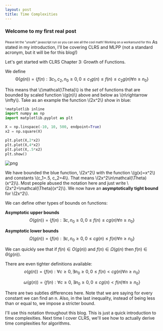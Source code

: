 ```yaml
---
layout: post
title: Time Complexities
---
```


### Welcome to my first real post ###
<sub><sup>Please let the "unsafe" javascript run so you can see all the cool math! Working on a workaround for this</sup></sub>
As stated in my introduction, I'll be covering CLRS and MLPP (not a standard acronym, but it will be for this blog!)

Let's get started with CLRS Chapter 3: Growth of Functions. 

We define $$\mathcal{\Theta}(g(n))=\{f(n):\exists c_1, c_2, n_0\geq 0, 0\leq {c}_{1}g(n)\leq f(n) \leq c_{2}g(n) \forall n\geq{n_0}\}$$

This means that \\(\mathcal{\Theta}\\) is the _set_ of functions that are bounded by scaled function \\(g(n)\\) above and below as \\(n\rightarrow \infty\\). Take as an example the function \\(2x^2\\) show in blue:


```python
%matplotlib inline
import numpy as np
import matplotlib.pyplot as plt

X = np.linspace(-10, 10, 500, endpoint=True)
x2 = np.square(X)

plt.plot(X,2*x2)
plt.plot(X,4*x2)
plt.plot(X,.5*x2)
plt.show()
```


![png](TimeComplexities_files/TimeComplexities_1_0.png)


We have bounded the blue function, \\(2x^2\\) with the function \\(g(x)=x^2\\) and constants \\(c_1=.5, c_2=4\\). That means \\(2x^2\in\mathcal(\Theta)(x^2)\\). Most people abused the notation here and just write \\(2x^2=\mathcal(\Theta)(x^2)\\). We now have an **asymptotically tight bound** for \\(2x^2\\).

We can define other types of bounds on functions: 

**Asymptotic upper bounds** 
$$O(g(n)) = \{f(n) : \exists c,n_0\geq{0}, 0{\leq}f(n)\leq{cg(n)} \forall n\geq n_0\}$$

**Asymptotic lower bounds**
$$\Omega(g(n)) = \{f(n) : \exists c,n_0\geq{0}, 0{\leq}cg(n)\leq f(n) \forall n\geq n_0\}$$

We can quickly see that if $f(n) \in O(g(n))$ and $f(n)\in\Omega(g(n)$ then $f(n)\in\Theta(g(n))$.

There are even tighter definitions available: 
$$o(g(n)) = \{f(n) : \forall c\geq{0},\exists n_0\geq{0}, 0{\leq}f(n)<{cg(n)} \forall n\geq n_0\}$$

$$\omega(g(n)) = \{f(n) : \forall c\geq{0},\exists n_0\geq{0}, 0{\leq}cg(n)< f(n) \forall n\geq n_0\}$$

There are two subtles differences here. Note that we are saying for every constant we can find an n. Also, in the last inequality, instead of being less than or equal to, we impose a stricter bound. 

I'll use this notation throughout this blog. This is just a quick introduction to time complexities. Next time I cover CLRS, we'll see how to actually derive time complexities for algorithms.


```python

```
